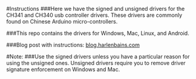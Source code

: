 #Instructions
###Here we have the signed and unsigned drivers for the CH341 and CH340 usb controller drivers. These drivers are commonly found on Chinese Arduino micro-controllers. 

###This repo contains the drivers for Windows, Mac, Linux, and Android.

###Blog post with instructions: [blog.harlenbains.com](https://blog.harlenbains.com/how-to-install-the-arduino-ch341ser-usb-driver-on-a-mac-3f96ff158a2b)


#Note: 
###Use the signed drivers unless you have a particular reason for using the unsigned ones. Unsigned drivers require you to remove driver signature enforcement on Windows and Mac.  


